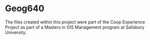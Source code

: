 # Geog640
The files created within this project were part of the Coop Experience Project as part of a Masters in GIS Management program at Salisbury University.

